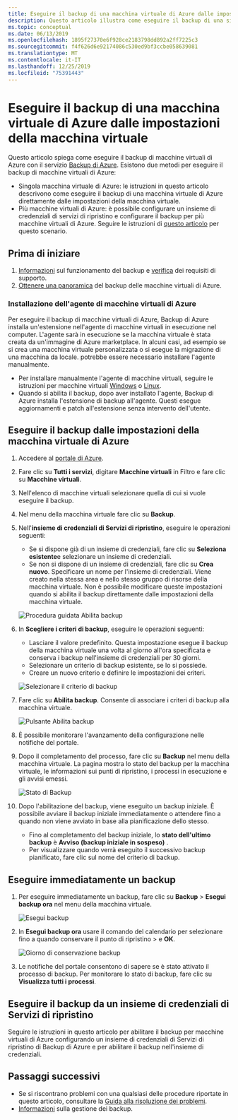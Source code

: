 ```yaml
---
title: Eseguire il backup di una macchina virtuale di Azure dalle impostazioni della macchina virtuale
description: Questo articolo illustra come eseguire il backup di una singola macchina virtuale di Azure o di più macchine virtuali di Azure con il servizio backup di Azure.
ms.topic: conceptual
ms.date: 06/13/2019
ms.openlocfilehash: 1895f27370e6f928ce2183798dd892a2ff7225c3
ms.sourcegitcommit: f4f626d6e92174086c530ed9bf3ccbe058639081
ms.translationtype: MT
ms.contentlocale: it-IT
ms.lasthandoff: 12/25/2019
ms.locfileid: "75391443"
---
```

# <a name="back-up-an-azure-vm-from-the-vm-settings"></a>Eseguire il backup di una macchina virtuale di Azure dalle impostazioni della macchina virtuale

Questo articolo spiega come eseguire il backup di macchine virtuali di Azure con il servizio [Backup di Azure](backup-overview.md). Esistono due metodi per eseguire il backup di macchine virtuali di Azure:

- Singola macchina virtuale di Azure: le istruzioni in questo articolo descrivono come eseguire il backup di una macchina virtuale di Azure direttamente dalle impostazioni della macchina virtuale.
- Più macchine virtuali di Azure: è possibile configurare un insieme di credenziali di servizi di ripristino e configurare il backup per più macchine virtuali di Azure. Seguire le istruzioni di [questo articolo](backup-azure-arm-vms-prepare.md) per questo scenario.

## <a name="before-you-start"></a>Prima di iniziare

1. [Informazioni](backup-architecture.md#how-does-azure-backup-work) sul funzionamento del backup e [verifica](backup-support-matrix.md#azure-vm-backup-support) dei requisiti di supporto.
2. [Ottenere una panoramica](backup-azure-vms-introduction.md) del backup delle macchine virtuali di Azure.

### <a name="azure-vm-agent-installation"></a>Installazione dell'agente di macchine virtuali di Azure

Per eseguire il backup di macchine virtuali di Azure, Backup di Azure installa un'estensione nell'agente di macchine virtuali in esecuzione nel computer. L'agente sarà in esecuzione se la macchina virtuale è stata creata da un'immagine di Azure marketplace. In alcuni casi, ad esempio se si crea una macchina virtuale personalizzata o si esegue la migrazione di una macchina da locale. potrebbe essere necessario installare l'agente manualmente.

- Per installare manualmente l'agente di macchine virtuali, seguire le istruzioni per macchine virtuali [Windows](https://docs.microsoft.com/azure/virtual-machines/extensions/agent-windows) o [Linux](https://docs.microsoft.com/azure/virtual-machines/extensions/agent-linux).
- Quando si abilita il backup, dopo aver installato l'agente, Backup di Azure installa l'estensione di backup all'agente. Questi esegue aggiornamenti e patch all'estensione senza intervento dell'utente.

## <a name="back-up-from-azure-vm-settings"></a>Eseguire il backup dalle impostazioni della macchina virtuale di Azure

1. Accedere al [portale di Azure](https://portal.azure.com/).
2. Fare clic su **Tutti i servizi**, digitare **Macchine virtuali** in Filtro e fare clic su **Macchine virtuali**.
3. Nell'elenco di macchine virtuali selezionare quella di cui si vuole eseguire il backup.
4. Nel menu della macchina virtuale fare clic su **Backup**.
5. Nell'**insieme di credenziali di Servizi di ripristino**, eseguire le operazioni seguenti:
   - Se si dispone già di un insieme di credenziali, fare clic su **Seleziona esistente**e selezionare un insieme di credenziali.
   - Se non si dispone di un insieme di credenziali, fare clic su **Crea nuovo**. Specificare un nome per l'insieme di credenziali. Viene creato nella stessa area e nello stesso gruppo di risorse della macchina virtuale. Non è possibile modificare queste impostazioni quando si abilita il backup direttamente dalle impostazioni della macchina virtuale.

   ![Procedura guidata Abilita backup](./media/backup-azure-vms-first-look-arm/vm-menu-enable-backup-small.png)

6. In **Scegliere i criteri di backup**, eseguire le operazioni seguenti:

   - Lasciare il valore predefinito. Questa impostazione esegue il backup della macchina virtuale una volta al giorno all'ora specificata e conserva i backup nell'insieme di credenziali per 30 giorni.
   - Selezionare un criterio di backup esistente, se lo si possiede.
   - Creare un nuovo criterio e definire le impostazioni dei criteri.  

   ![Selezionare il criterio di backup](./media/backup-azure-vms-first-look-arm/set-backup-policy.png)

7. Fare clic su **Abilita backup**. Consente di associare i criteri di backup alla macchina virtuale.

    ![Pulsante Abilita backup](./media/backup-azure-vms-first-look-arm/vm-management-menu-enable-backup-button.png)

8. È possibile monitorare l'avanzamento della configurazione nelle notifiche del portale.
9. Dopo il completamento del processo, fare clic su **Backup** nel menu della macchina virtuale. La pagina mostra lo stato del backup per la macchina virtuale, le informazioni sui punti di ripristino, i processi in esecuzione e gli avvisi emessi.

   ![Stato di Backup](./media/backup-azure-vms-first-look-arm/backup-item-view-update.png)

10. Dopo l'abilitazione del backup, viene eseguito un backup iniziale. È possibile avviare il backup iniziale immediatamente o attendere fino a quando non viene avviato in base alla pianificazione dello stesso.
    - Fino al completamento del backup iniziale, lo **stato dell'ultimo backup** è **Avviso (backup iniziale in sospeso)** .
    - Per visualizzare quando verrà eseguito il successivo backup pianificato, fare clic sul nome del criterio di backup.

## <a name="run-a-backup-immediately"></a>Eseguire immediatamente un backup

1. Per eseguire immediatamente un backup, fare clic su **Backup** > **Esegui backup ora** nel menu della macchina virtuale.

    ![Esegui backup](./media/backup-azure-vms-first-look-arm/backup-now-update.png)

2. In **Esegui backup ora** usare il comando del calendario per selezionare fino a quando conservare il punto di ripristino > e **OK**.

    ![Giorno di conservazione backup](./media/backup-azure-vms-first-look-arm/backup-now-blade-calendar.png)

3. Le notifiche del portale consentono di sapere se è stato attivato il processo di backup. Per monitorare lo stato di backup, fare clic su **Visualizza tutti i processi**.

## <a name="back-up-from-the-recovery-services-vault"></a>Eseguire il backup da un insieme di credenziali di Servizi di ripristino

Seguire le istruzioni in questo articolo per abilitare il backup per macchine virtuali di Azure configurando un insieme di credenziali di Servizi di ripristino di Backup di Azure e per abilitare il backup nell'insieme di credenziali.

## <a name="next-steps"></a>Passaggi successivi

- Se si riscontrano problemi con una qualsiasi delle procedure riportate in questo articolo, consultare la [Guida alla risoluzione dei problemi](backup-azure-vms-troubleshoot.md).
- [Informazioni](backup-azure-manage-vms.md) sulla gestione dei backup.
